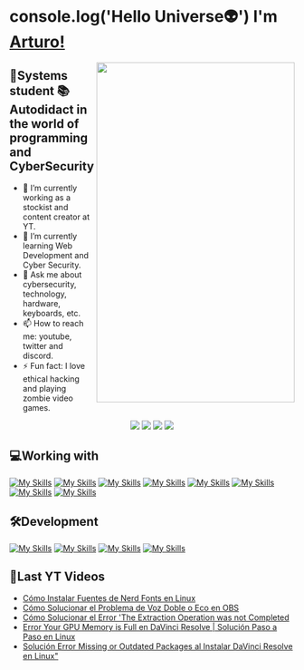 # console.log('Hello Universe👽') I'm [Arturo!][yt]

<!-- [<img src="https://media.tenor.com/YhsYQkC5OqIAAAAd/synth-synthwave.gif" width="1050" height="50" />][yt] -->

<!-- [<img align="right" src="https://tenor.com/view/r1-gif-21033299.gif?raw=true" width="350" height="600" />][yt] -->
[<img align="right" src="https://media.tenor.com/KqUJmhvlZ5kAAAAd/vaporwave-aesthetic.gif?raw=true" width="350" height="600" />][yt]

## 💙Systems student 📚Autodidact in the world of programming and CyberSecurity

- 🔭 I’m currently working as a stockist and content creator at YT.
- 🌱 I’m currently learning Web Development and Cyber Security.
- 💬 Ask me about cybersecurity, technology, hardware, keyboards, etc.
- 📫 How to reach me: youtube, twitter and discord.
- ⚡ Fun fact: I love ethical hacking and playing zombie video games.<br>

<div align="center">
  <p align="center">
  <div> 
    <a href="https://discord.gg/FTE9EA6a" target="_blank"><img src="https://img.shields.io/badge/Discord-7289DA?style=for-the-badge&logo=discord&logoColor=white" target="_blank"></a> 
    <a href="https://www.linkedin.com/in/arturo-cr/" target="_blank"><img src="https://img.shields.io/badge/-LinkedIn-%230077B5?style=for-the-badge&logo=linkedin&logoColor=white" target="_blank"></a> 
    <a href="https://instagram.com/iarrturro" target="_blank"><img src="https://img.shields.io/badge/-Instagram-%23E4405F?style=for-the-badge&logo=instagram&logoColor=white" target="_blank"></a>
    <a href="https://www.youtube.com/tutospixel" target="_blank"><img src="https://img.shields.io/badge/YouTube-FF0000?style=for-the-badge&logo=youtube&logoColor=white" target="_blank"></a>
  </div>
  </p>
</div>

## 💻Working with

[![My Skills](https://skillicons.dev/icons?i=js)](https://devdocs.io/javascript/)
[![My Skills](https://skillicons.dev/icons?i=html)](https://devdocs.io/html/)
[![My Skills](https://skillicons.dev/icons?i=css)](https://devdocs.io/css/)
[![My Skills](https://skillicons.dev/icons?i=mongo)](https://www.mongodb.com/es)
[![My Skills](https://skillicons.dev/icons?i=express)](https://devdocs.io/express/)
[![My Skills](https://skillicons.dev/icons?i=vue)](https://devdocs.io/vue~3/)
[![My Skills](https://skillicons.dev/icons?i=nodejs)](https://devdocs.io/node/)
[![My Skills](https://skillicons.dev/icons?i=mysql)](https://www.mysql.com/)


## 🛠️Development

[![My Skills](https://skillicons.dev/icons?i=vscode)](https://code.visualstudio.com/)
[![My Skills](https://skillicons.dev/icons?i=postman)](https://www.postman.com/)
[![My Skills](https://skillicons.dev/icons?i=git)](https://git-scm.com/)
[![My Skills](https://skillicons.dev/icons?i=figma)](https://www.figma.com/)

## 🎥Last YT Videos

<!-- YT:START -->
- [Cómo Instalar Fuentes de Nerd Fonts en Linux](https://www.youtube.com/watch?v=up_msZ7tQYI)
- [Cómo Solucionar el Problema de Voz Doble o Eco en OBS](https://www.youtube.com/watch?v=RJakFvG1IVE)
- [Cómo Solucionar el Error &#39;The Extraction Operation was not Completed](https://www.youtube.com/watch?v=zqJFjcEOQY0)
- [Error Your GPU Memory is Full en DaVinci Resolve | Solución Paso a Paso en Linux](https://www.youtube.com/watch?v=vw-2YtnXuC4)
- [Solución Error Missing or Outdated Packages al Instalar DaVinci Resolve en Linux&quot;](https://www.youtube.com/watch?v=-7rUXe-jp9k)
<!-- YT:END -->

<!-- ## 📫Contact me -->

<!-- <a href="https://discord.gg/uT88RrR">
  <img align="left" alt="Discord" width="22px" src="https://raw.githubusercontent.com/peterthehan/peterthehan/master/assets/discord.svg" />
</a>
<a href="https://twitter.com/iPiixeeL">
  <img align="left" alt="Twitter" width="22px" src="https://raw.githubusercontent.com/peterthehan/peterthehan/master/assets/twitter.svg" />
</a>
<a href="https://www.youtube.com/c/TUTOSPIXEL/join">
  <img align="left" alt="YT" width="22px" src="https://raw.githubusercontent.com/peterthehan/peterthehan/master/assets/youtube.svg" />
</a>
<a href="https://www.facebook.com/tutospixel">
  <img align="left" alt="FB" width="22px" src="https://cdn3.iconfinder.com/data/icons/free-social-icons/67/facebook_circle_color-512.png" />
</a> -->

<!-- LINKS -->

[yt]: https://www.youtube.com/c/TUTOSPIXEL/join
